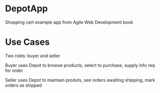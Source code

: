 # DepotApp
Shopping cart example app from Agile Web Development book

# Use Cases
Two roles: buyer and seller

Buyer uses Depot to browse products, select to purchase, supply info req for order

Seller uses Depot to maintain produts, see orders awaiting shipping, mark orders as shipped
